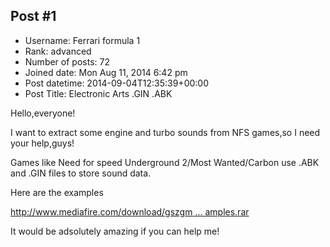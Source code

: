 ## Post #1
- Username: Ferrari formula 1
- Rank: advanced
- Number of posts: 72
- Joined date: Mon Aug 11, 2014 6:42 pm
- Post datetime: 2014-09-04T12:35:39+00:00
- Post Title: Electronic Arts .GIN .ABK

Hello,everyone!   

I want to extract some engine and turbo sounds from NFS games,so I need your help,guys!

Games like Need for speed Underground 2/Most Wanted/Carbon  use .ABK and .GIN files to store sound data.

Here are the examples

[http://www.mediafire.com/download/gszgm ... amples.rar](http://www.mediafire.com/download/gszgmnis9gwkv2s/spund_examples.rar)

It would be adsolutely amazing if you can help me!
